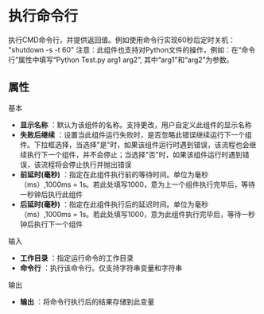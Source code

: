 # 执行命令行

执行CMD命令行，并提供返回值。例如使用命令行实现60秒后定时关机： &quot;shutdown -s -t 60&quot;
注意：此组件也支持对Python文件的操作，例如：在“命令行”属性中填写“Python Test.py arg1 arg2”, 其中“arg1”和“arg2”为参数。

## 属性
基本
- **显示名称** ：默认为该组件的名称。支持更改，用户自定义此组件的显示名称
- **失败后继续** ：设置当此组件运行失败时，是否忽略此错误继续运行下一个组件。下拉框选择，当选择"是"时，如果该组件运行时遇到错误，该流程也会继续执行下一个组件，并不会停止；当选择"否"时，如果该组件运行时遇到错误，该流程将会停止执行并抛出错误
- **前延时(毫秒)** ：指定在此组件执行前的等待时间。单位为毫秒（ms）,1000ms = 1s。若此处填写1000，意为上一个组件执行完毕后，等待一秒钟后执行此组件
- **后延时(毫秒)** ：指定在此组件执行后的延迟时间。单位为毫秒（ms）,1000ms = 1s。若此处填写1000，意为此组件执行完毕后，等待一秒钟后执行下一个组件


输入

- **工作目录** ：指定运行命令的工作目录
- **命令行** ：执行该命令行。仅支持字符串变量和字符串

输出

- **输出** ：将命令行执行后的结果存储到此变量
